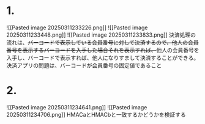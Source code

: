 # 1.
![[Pasted image 20250311233226.png]]
![[Pasted image 20250311233448.png]]
![[Pasted image 20250311233833.png]]
決済処理の流れは、~~バーコードで表示している会員番号に対して決済するので、他人の会員番号を表示するバーコードを入手した場合それを表示すれば、~~他人の会員番号を入手し、バーコードで表示すれば、他人になりすまして決済することができる。
決済アプリの問題は、バーコードが会員番号の固定値であること

# 2.
![[Pasted image 20250311234641.png]]
![[Pasted image 20250311234706.png]]
HMACaとHMACbと一致するかどうかを検証する